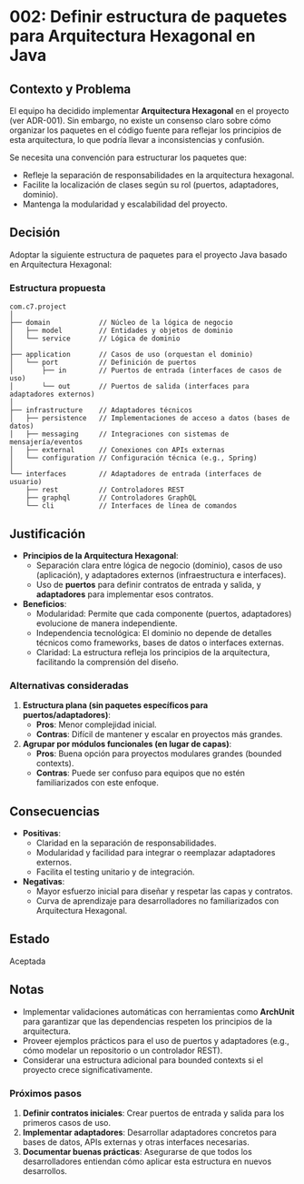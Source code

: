 
# 002: Definir estructura de paquetes para Arquitectura Hexagonal en Java

## Contexto y Problema
El equipo ha decidido implementar **Arquitectura Hexagonal** en el proyecto (ver ADR-001). Sin embargo, no existe un consenso claro sobre cómo organizar los paquetes en el código fuente para reflejar los principios de esta arquitectura, lo que podría llevar a inconsistencias y confusión.

Se necesita una convención para estructurar los paquetes que:
- Refleje la separación de responsabilidades en la arquitectura hexagonal.
- Facilite la localización de clases según su rol (puertos, adaptadores, dominio).
- Mantenga la modularidad y escalabilidad del proyecto.

## Decisión
Adoptar la siguiente estructura de paquetes para el proyecto Java basado en Arquitectura Hexagonal:

### **Estructura propuesta**
```plaintext
com.c7.project
│
├── domain            // Núcleo de la lógica de negocio
│   ├── model         // Entidades y objetos de dominio
│   └── service       // Lógica de dominio
│
├── application       // Casos de uso (orquestan el dominio)
│   └── port          // Definición de puertos
│       ├── in        // Puertos de entrada (interfaces de casos de uso)
│       └── out       // Puertos de salida (interfaces para adaptadores externos)
│
├── infrastructure    // Adaptadores técnicos
│   ├── persistence   // Implementaciones de acceso a datos (bases de datos)
│   ├── messaging     // Integraciones con sistemas de mensajería/eventos
│   ├── external      // Conexiones con APIs externas
│   └── configuration // Configuración técnica (e.g., Spring)
│
└── interfaces        // Adaptadores de entrada (interfaces de usuario)
    ├── rest          // Controladores REST
    ├── graphql       // Controladores GraphQL
    └── cli           // Interfaces de línea de comandos
```

## Justificación
- **Principios de la Arquitectura Hexagonal**:
  - Separación clara entre lógica de negocio (dominio), casos de uso (aplicación), y adaptadores externos (infraestructura e interfaces).
  - Uso de **puertos** para definir contratos de entrada y salida, y **adaptadores** para implementar esos contratos.
- **Beneficios**:
  - Modularidad: Permite que cada componente (puertos, adaptadores) evolucione de manera independiente.
  - Independencia tecnológica: El dominio no depende de detalles técnicos como frameworks, bases de datos o interfaces externas.
  - Claridad: La estructura refleja los principios de la arquitectura, facilitando la comprensión del diseño.

### Alternativas consideradas
1. **Estructura plana (sin paquetes específicos para puertos/adaptadores)**:
   - **Pros**: Menor complejidad inicial.
   - **Contras**: Difícil de mantener y escalar en proyectos más grandes.
2. **Agrupar por módulos funcionales (en lugar de capas)**:
   - **Pros**: Buena opción para proyectos modulares grandes (bounded contexts).
   - **Contras**: Puede ser confuso para equipos que no estén familiarizados con este enfoque.

## Consecuencias
- **Positivas**:
  - Claridad en la separación de responsabilidades.
  - Modularidad y facilidad para integrar o reemplazar adaptadores externos.
  - Facilita el testing unitario y de integración.
- **Negativas**:
  - Mayor esfuerzo inicial para diseñar y respetar las capas y contratos.
  - Curva de aprendizaje para desarrolladores no familiarizados con Arquitectura Hexagonal.

## Estado
Aceptada

## Notas
- Implementar validaciones automáticas con herramientas como **ArchUnit** para garantizar que las dependencias respeten los principios de la arquitectura.
- Proveer ejemplos prácticos para el uso de puertos y adaptadores (e.g., cómo modelar un repositorio o un controlador REST).
- Considerar una estructura adicional para bounded contexts si el proyecto crece significativamente.


### **Próximos pasos**
1. **Definir contratos iniciales**: Crear puertos de entrada y salida para los primeros casos de uso.
2. **Implementar adaptadores**: Desarrollar adaptadores concretos para bases de datos, APIs externas y otras interfaces necesarias.
3. **Documentar buenas prácticas**: Asegurarse de que todos los desarrolladores entiendan cómo aplicar esta estructura en nuevos desarrollos.
